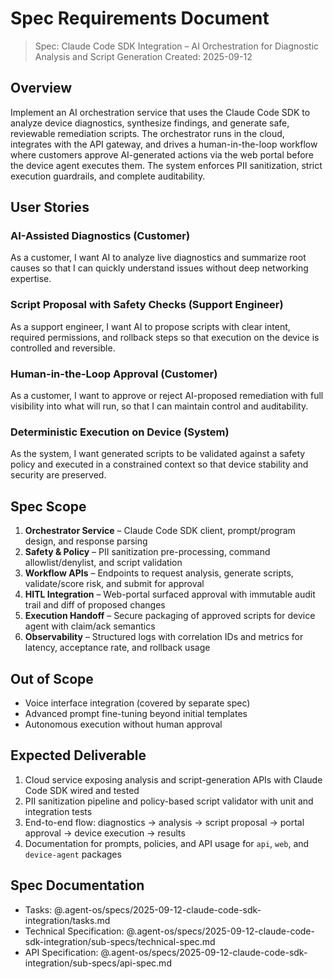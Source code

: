 # Spec Requirements Document

> Spec: Claude Code SDK Integration – AI Orchestration for Diagnostic Analysis and Script Generation
> Created: 2025-09-12

## Overview

Implement an AI orchestration service that uses the Claude Code SDK to analyze device diagnostics, synthesize findings, and generate safe, reviewable remediation scripts. The orchestrator runs in the cloud, integrates with the API gateway, and drives a human-in-the-loop workflow where customers approve AI-generated actions via the web portal before the device agent executes them. The system enforces PII sanitization, strict execution guardrails, and complete auditability.

## User Stories

### AI-Assisted Diagnostics (Customer)

As a customer, I want AI to analyze live diagnostics and summarize root causes so that I can quickly understand issues without deep networking expertise.

### Script Proposal with Safety Checks (Support Engineer)

As a support engineer, I want AI to propose scripts with clear intent, required permissions, and rollback steps so that execution on the device is controlled and reversible.

### Human-in-the-Loop Approval (Customer)

As a customer, I want to approve or reject AI-proposed remediation with full visibility into what will run, so that I can maintain control and auditability.

### Deterministic Execution on Device (System)

As the system, I want generated scripts to be validated against a safety policy and executed in a constrained context so that device stability and security are preserved.

## Spec Scope

1. **Orchestrator Service** – Claude Code SDK client, prompt/program design, and response parsing
2. **Safety & Policy** – PII sanitization pre-processing, command allowlist/denylist, and script validation
3. **Workflow APIs** – Endpoints to request analysis, generate scripts, validate/score risk, and submit for approval
4. **HITL Integration** – Web-portal surfaced approval with immutable audit trail and diff of proposed changes
5. **Execution Handoff** – Secure packaging of approved scripts for device agent with claim/ack semantics
6. **Observability** – Structured logs with correlation IDs and metrics for latency, acceptance rate, and rollback usage

## Out of Scope

- Voice interface integration (covered by separate spec)
- Advanced prompt fine-tuning beyond initial templates
- Autonomous execution without human approval

## Expected Deliverable

1. Cloud service exposing analysis and script-generation APIs with Claude Code SDK wired and tested
2. PII sanitization pipeline and policy-based script validator with unit and integration tests
3. End-to-end flow: diagnostics → analysis → script proposal → portal approval → device execution → results
4. Documentation for prompts, policies, and API usage for `api`, `web`, and `device-agent` packages

## Spec Documentation

- Tasks: @.agent-os/specs/2025-09-12-claude-code-sdk-integration/tasks.md
- Technical Specification: @.agent-os/specs/2025-09-12-claude-code-sdk-integration/sub-specs/technical-spec.md
- API Specification: @.agent-os/specs/2025-09-12-claude-code-sdk-integration/sub-specs/api-spec.md
